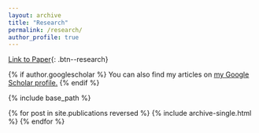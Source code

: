```yaml
---
layout: archive
title: "Research"
permalink: /research/
author_profile: true
---
```


[Link to Paper](https://www.sciencedirect.com/science/article/abs/pii/S0167268121004704){: .btn--research}

{% if author.googlescholar %}
  You can also find my articles on <u><a href="{{author.googlescholar}}">my Google Scholar profile</a>.</u>
{% endif %}

{% include base_path %}

{% for post in site.publications reversed %}
  {% include archive-single.html %}
{% endfor %}
